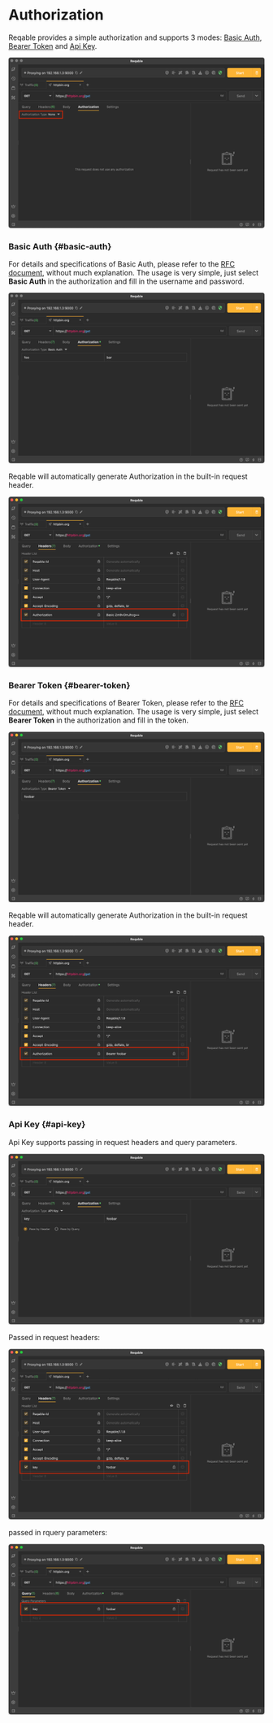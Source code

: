 # Authorization

Reqable provides a simple authorization and supports 3 modes: [Basic Auth](#basic-auth), [Bearer Token](#bearer-token) and [Api Key](#api-key).

![](arts/authorization_01.png)

### Basic Auth {#basic-auth}

For details and specifications of Basic Auth, please refer to the [RFC document](https://datatracker.ietf.org/doc/html/rfc7617), without much explanation. The usage is very simple, just select **Basic Auth** in the authorization and fill in the username and password.

![](arts/authorization_02.png)

Reqable will automatically generate Authorization in the built-in request header.

![](arts/authorization_03.png)

### Bearer Token {#bearer-token}

For details and specifications of Bearer Token, please refer to the [RFC document](https://datatracker.ietf.org/doc/html/rfc6750), without much explanation. The usage is very simple, just select **Bearer Token** in the authorization and fill in the token.

![](arts/authorization_04.png)

Reqable will automatically generate Authorization in the built-in request header.

![](arts/authorization_05.png)

### Api Key {#api-key}

Api Key supports passing in request headers and query parameters.

![](arts/authorization_06.png)

Passed in request headers:

![](arts/authorization_07.png)

passed in rquery parameters:

![](arts/authorization_08.png)
